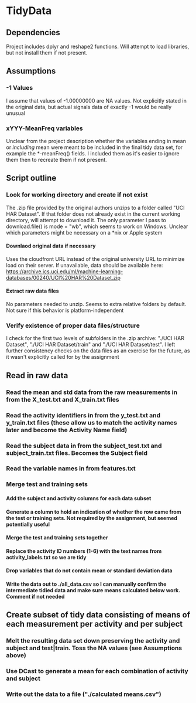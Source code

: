 # TidyData

## Dependencies

Project includes dplyr and reshape2 functions.  Will attempt to load libraries, but not install them if not present.

## Assumptions

### -1 Values 

I assume that values of -1.00000000 are NA values.  Not explicitly stated in the original data, but actual signals data of exactly -1 would be really unusual

### xYYY-MeanFreq variables

Unclear from the project description whether the variables ending in mean or _including_ mean were meant to be included in the final tidy data set, for example the *-meanFreq() fields.  I included them as it's easier to ignore them then to recreate them if not present.

## Script outline

### Look for working directory and create if not exist

The .zip file provided by the original authors unzips to a folder called "UCI HAR Dataset".  If that folder does not already exist in the current working directory, will attempt to download it.  The only parameter I pass to download.file() is mode = "wb", which seems to work on Windows.  Unclear which parameters might be necessary on a *nix or Apple system

#### Downlaod original data if necessary

Uses the cloudfront URL instead of the original university URL to minimize load on their server.  If unavailable, data should be available here: https://archive.ics.uci.edu/ml/machine-learning-databases/00240/UCI%20HAR%20Dataset.zip

#### Extract raw data files

No parameters needed to unzip.  Seems to extra relative folders by default.  Not sure if this behavior is platform-independent
	

### Verify existence of proper data files/structure

I check for the first two levels of subfolders in the .zip archive: "./UCI HAR Dataset", "./UCI HAR Dataset/train" and "./UCI HAR Dataset/test".  I left further consistency checks on the data files as an exercise for the future, as it wasn't explicitly called for by the assignment

## Read in raw data

### Read the mean and std data from the raw measurements in from the X_test.txt and X_train.txt files 
### Read the activity identifiers in from the y_test.txt and y_train.txt files (these allow us to match the activity names later and become the Activity Name field)
### Read the subject data in from the subject_test.txt and subject_train.txt files.  Becomes the Subject field
### Read the variable names in from features.txt
    

### Merge test and training sets

#### Add the subject and activity columns for each data subset
#### Generate a column to hold an indication of whether the row came from the test or training sets.  Not required by the assignment, but seemed potentially useful
#### Merge the test and training sets together
#### Replace the activity ID numbers (1-6) with the text names from activity_labels.txt so we are tidy
#### Drop variables that do not contain mean or standard deviation data
#### Write the data out to ./all_data.csv so I can manually confirm the intermediate tidied data and make sure means calculated below work.  Comment if not needed
	
## Create subset of tidy data consisting of means of each measurement per activity and per subject

### Melt the resulting data set down preserving the activity and subject and test|train.  Toss the NA values (see Assumptions above)
### Use DCast to generate a mean for each combination of activity and subject
### Write out the data to a file ("./calculated means.csv")
